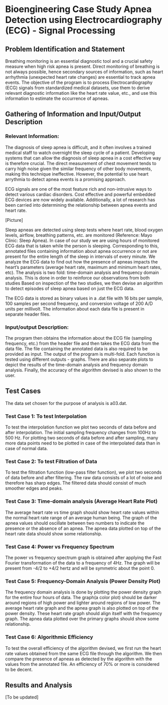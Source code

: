 # Bioengineering Case Study Apnea Detection using Electrocardiography (ECG) - Signal Processing
## Problem Identification and Statement
Breathing monitoring is an essential diagnostic tool and a crucial safety measure when high risk
apnea is present. Direct monitoring of breathing is not always possible, hence secondary sources
of information, such as heart arrhythmia (unexpected heart rate changes) are essential to track
apnea events. The objective of the program is to process Electrocardiography (ECG) signals
from standardized medical datasets, use them to derive relevant diagnostic information like the
heart rate value, etc., and use this information to estimate the occurrence of apneas.

## Gathering of Information and Input/Output Description
### Relevant Information:
The diagnosis of sleep apnea is difficult, and it often involves a trained medical staff to watch
overnight the sleep cycle of a patient. Developing systems that can allow the diagnosis of sleep
apnea in a cost effective way is therefore crucial. The direct measurement of chest movement
tends to carry high noise given the similar frequency of other body movements, making this
technique ineffective. However, the potential to use heart arrythmia to detect apnea events is a
promising approach.

ECG signals are one of the most feature rich and non-intrusive ways to detect various cardiac
disorders. Cost effective and powerful embedded ECG devices are now widely available.
Additionally, a lot of research has been carried into determining the relationship between apnea
events and heart rate.

[Picture]

Sleep apneas are detected using sleep tests where heart rate, blood oxygen levels, airflow,
breathing patterns, etc. are monitored (Reference: Mayo Clinic: Sleep Apnea). In case of our
study we are using hours of monitored ECG data that is taken while the person is sleeping.
Corresponding to this, annotated files containing information about apnea occurrence or not are
present for the entire length of the sleep in intervals of every minute. We analyze the ECG data to
find out how the presence of apneas impacts the heart’s parameters (average heart rate,
maximum and minimum heart rates, etc). The analysis is two fold: time-domain analysis and
frequency domain analysis. This is done in order to reinforce our observations from both studies
Based on inspection of the two studies, we then devise an algorithm to detect episodes of sleep
apnea based on just the ECG data.

The ECG data is stored as binary values in a .dat file with 16 bits per sample, 100 samples per
second frequency, and conversion voltage of 200 A/D units per millivolt. The information about
each data file is present in separate header files.

### Input/output Description:
The program then obtains the information about the ECG file (sampling frequency, etc.) from the
header file and then takes the ECG data from the data file. The file containing the annotated data
is also required to be provided as input. The output of the program is multi-fold. Each function is
tested using different outputs - graphs. There are also separate plots to depict the results of the
time-domain analysis and frequency domain analysis. Finally, the accuracy of the algorithm
devised is also shown to the user.

## Test Cases
The data set chosen for the purpose of analysis is a03.dat.

### Test Case 1: To test Interpolation
To test the interpolation function we plot two seconds of data before and after interpolation. The
initial sampling frequency changes from 100Hz to 500 Hz. For plotting two seconds of data
before and after sampling, many more data points need to be plotted in case of the interpolated
data than in case of normal data.

### Test Case 2: To test Filtration of Data
To test the filtration function (low-pass filter function), we plot two seconds of data before and
after filtering. The raw data consists of a lot of noise and therefore has sharp edges. The filtered
data should consist of much smoother edges and peaks.

### Test Case 3: Time-domain analysis (Average Heart Rate Plot)
The average heart rate vs time graph should show heart rate values within the normal heart rate
range of an average human being. The graph of the apnea values should oscillate between two
numbers to indicate the presence or the absence of an apnea. The apnea data plotted on top of the
heart rate data should show some relationship.

### Test Case 4: Power vs Frequency Spectrum
The power vs frequency spectrum graph is obtained after applying the Fast Fourier
transformation of the data to a frequency of 4Hz. The graph will be present from -4/2 to +4/2
hertz and will be symmetric about the point 0.

### Test Case 5: Frequency-Domain Analysis (Power Density Plot)
The frequency domain analysis is done by plotting the power density graph for the entire four
hours of data. The graph(a color plot) should be darker around regions of high power and lighter
around regions of low power. The average heart rate graph and the apnea graph is also plotted on
top of the power density. These heart rate graph should align itself with the frequency graph. The
apnea data plotted over the primary graphs should show some relationship.

### Test Case 6: Algorithmic Efficiency
To test the overall efficiency of the algorithm devised, we first run the heart rate values obtained
from the same ECG file through the algorithm. We then compare the presence of apneas as
detected by the algorithm with the values from the annotated file. An efficiency of 70% or more
is considered to be decent.

## Results and Analysis
[To be updated]
